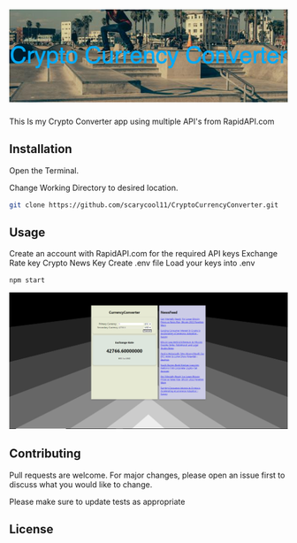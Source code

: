 # <img src="./src/Images/Crypto_Currency_Converter.png" >
This Is my Crypto Converter app using multiple API's from RapidAPI.com

## Installation
Open the Terminal.

Change Working Directory to desired location.

```bash
git clone https://github.com/scarycool11/CryptoCurrencyConverter.git
```
## Usage
Create an account with RapidAPI.com for the required API keys
Exchange Rate key
Crypto News Key
Create .env file 
Load your keys into .env
```bash
npm start
```
<img src="./src/Images/Demo.png" >

## Contributing
Pull requests are welcome. For major changes, please open an issue first to discuss what you would like to change.

Please make sure to update tests as appropriate

## License





